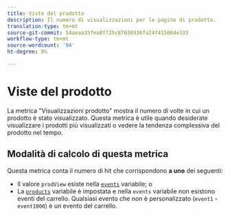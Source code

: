 ```yaml
---
title: Viste del prodotto
description: Il numero di visualizzazioni per le pagine di prodotto.
translation-type: tm+mt
source-git-commit: 54aeaa35fea8f725c87030936fa24f415064e333
workflow-type: tm+mt
source-wordcount: '94'
ht-degree: 0%

---
```



# Viste del prodotto

La metrica &quot;Visualizzazioni prodotto&quot; mostra il numero di volte in cui un prodotto è stato visualizzato. Questa metrica è utile quando desiderate visualizzare i prodotti più visualizzati o vedere la tendenza complessiva del prodotto nel tempo.

## Modalità di calcolo di questa metrica

Questa metrica conta il numero di hit che corrispondono **a uno** dei seguenti:

* Il valore `prodView` esiste nella [`events`](/help/implement/vars/page-vars/events/events-overview.md) variabile; o
* La [`products`](/help/implement/vars/page-vars/products.md) variabile è impostata e nella `events` variabile non esistono eventi del carrello. Qualsiasi evento che non è personalizzato (`event1` - `event1000`) è un evento del carrello.